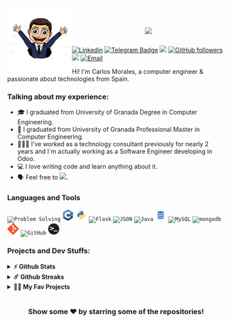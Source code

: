 <img align="left" width="150" height="150" alt="Dani Akash" src="https://raw.githubusercontent.com/Carlosma7/Carlosma7/main/profile_readme.png"/>
<h1 align="center">
  <a href="https://git.io/typing-svg">
    <img src="https://readme-typing-svg.herokuapp.com/?lines=Hello,+There!+👋;This+is+Carlos+Morales...;Nice+to+meet+you!&center=true&size=25">
  </a>
</h1>


[![Linkedin](https://img.shields.io/badge/-LinkedIn-blue?style=flat&logo=Linkedin&logoColor=white)](https://www.linkedin.com/in/carlos-morales-aguilera/) [![Telegram Badge](https://img.shields.io/badge/-Telegram-0088cc?style=flat-square&logo=Telegram&logoColor=white)](https://t.me/Carlosma7) ![](https://visitor-badge.glitch.me/badge?page_id=Carlosma7.Carlosma7&style=flat-square&color=0088cc) [![GitHub followers](https://img.shields.io/github/followers/Carlosma7.svg?style=social&label=Follow&maxAge=2592000)](https://github.com/Carlosma7?tab=followers) [![](https://gitwar.herokuapp.com/badge?username=Carlosma7&label=Gitwar%20Profile%20Score&style=for-the-badge&color=0088cc)](https://gitwar.herokuapp.com/) [![Email](https://img.shields.io/badge/Gmail-D14836?style=for-the-badge&logo=gmail&logoColor=white)](carlos7ma@gmail.com)


Hi! I'm Carlos Morales, a computer engineer & passionate about technologies from Spain.


### Talking about my experience:

* 🎓 I graduated from University of Granada Degree in Computer Engineering.
* 🔬 I graduated from University of Granada Professional Master in Computer Engineering.
* 👨🏻‍💻 I've worked as a technology consultant previously for nearly 2 years and I´m actually working as a Software Engineer developing in Odoo.
* 💻 I love writing code and learn anything about it.
* 🗣️ Feel free to ![](https://img.shields.io/badge/Ask%20me-anything-1abc9c.svg).

### Languages and Tools

<code><img title="Problem Solving" height="25" src="https://github.com/zumrudu-anka/zumrudu-anka/blob/master/images/problemSolving.png"></code>
<code><img title="C++" height="27" src="https://raw.githubusercontent.com/github/explore/80688e429a7d4ef2fca1e82350fe8e3517d3494d/topics/cpp/cpp.png" alt="cpp"></code>
<code><img title="Python" height="27" src="https://raw.githubusercontent.com/github/explore/80688e429a7d4ef2fca1e82350fe8e3517d3494d/topics/python/python.png" alt="python"></code>
<code><img title="Flask" height="25" src="https://github.com/zumrudu-anka/zumrudu-anka/blob/master/images/flask.png"></code>
<code><img title="JSON" height="25" src="https://github.com/zumrudu-anka/zumrudu-anka/blob/master/images/json.svg"></code>
<code><img title="Java" height="25" src="https://github.com/zumrudu-anka/zumrudu-anka/blob/master/images/java-original.svg"></code>
<code><img title="SQL" height="27" src="https://raw.githubusercontent.com/github/explore/80688e429a7d4ef2fca1e82350fe8e3517d3494d/topics/sql/sql.png" alt="sql"></code>
<code><img title="MySQL" height="25" src="https://github.com/zumrudu-anka/zumrudu-anka/blob/master/images/mysql.svg"></code>
<code><img title="MongoDB" height="27" src="https://encrypted-tbn0.gstatic.com/images?q=tbn%3AANd9GcSTTzPAw-55ssm1Im594xYZ9eRQu2JylrkYLg&usqp=CAU" alt="mongodb"></code>
<code><img title="Git" height="27" src="https://raw.githubusercontent.com/devicons/devicon/master/icons/git/git-original.svg" alt="git"></code>
<code><img title="GitHub" height="25" src="https://github.com/zumrudu-anka/zumrudu-anka/blob/master/images/github.svg"></code>
<code><img title="Terminal" height="27" src="https://raw.githubusercontent.com/github/explore/80688e429a7d4ef2fca1e82350fe8e3517d3494d/topics/terminal/terminal.png" alt="terminal"></code>

### Projects and Dev Stuffs:


<details>	
  <summary><b>⚡ Github Stats</b></summary>

  <br />
  <img height="180em" src="https://github-readme-stats.vercel.app/api?username=Carlosma7&theme=react&show_icons=true&hide_border=true&&count_private=true&include_all_commits=true" />
  <img height="180em" src="https://github-readme-stats.vercel.app/api/top-langs/?username=Carlosma7&theme=react&exclude_repo=KNN-Image-Classification&show_icons=true&hide_border=true&layout=compact&langs_count=8"/>
</details>

<details>	
  <summary><b>☄️ Github Streaks</b></summary>

  <br />
  <img height="180em" src="https://github-readme-streak-stats.herokuapp.com/?user=Carlosma7&theme=react&hide_border=true" />
</details>

<details>
  <summary><b>🧑‍🚀 My Fav Projects</b></summary>

  <br />
  <table>
    <thead align="center">
      <tr border: none;>
        <td><b>💻 Projects</b></td>
        <td><b>🌟 Stars</b></td>
        <td><b>🍴 Forks</b></td>
        <td><b>🐛 Issues</b></td>
        <td><b>🔔 Pull Requests</b></td>
        <td><b>👨‍💻 Language</b></td>
      </tr>
    </thead>
    <tbody>
      <tr>
	      <td><a href="https://github.com/Carlosma7/TFM-GrandQuiz"><b> 🎮 TFM-GrandQuiz</b></a></td>
        <td><img alt="Stars" src="https://img.shields.io/github/stars/Carlosma7/TFM-GrandQuiz?style=flat-square&labelColor=343b41"/></td>
        <td><img alt="Forks" src="https://img.shields.io/github/forks/Carlosma7/TFM-GrandQuiz?style=flat-square&labelColor=343b41"/></td>
        <td><img alt="Issues" src="https://img.shields.io/github/issues/Carlosma7/TFM-GrandQuiz?style=flat-square"/></td>
        <td><img alt="Pull Requests" src="https://img.shields.io/github/issues-pr/Carlosma7/TFM-GrandQuiz?style=flat-square"/></td>
        <td><img alt="Language" src="https://img.shields.io/github/languages/top/Carlosma7/TFM-GrandQuiz?style=flat-square"/></td>
      </tr>
      <tr>
	      <td><a href="https://github.com/Carlosma7/MedAuth"><b> 🏥 MedAuth</b></a></td>
        <td><img alt="Stars" src="https://img.shields.io/github/stars/Carlosma7/MedAuth?style=flat-square&labelColor=343b41"/></td>
        <td><img alt="Forks" src="https://img.shields.io/github/forks/Carlosma7/MedAuth?style=flat-square&labelColor=343b41"/></td>
        <td><img alt="Issues" src="https://img.shields.io/github/issues/Carlosma7/MedAuth?style=flat-square"/></td>
        <td><img alt="Pull Requests" src="https://img.shields.io/github/issues-pr/Carlosma7/MedAuth?style=flat-square"/></td>
        <td><img alt="Language" src="https://img.shields.io/github/languages/top/Carlosma7/MedAuth?style=flat-square"/></td>
      </tr>
      <tr>
	      <td><a href="https://github.com/Carlosma7/Twitter-Social-Analyzer"><b> 🐦 Twitter-Social-Analyzer</b></a></td>
        <td><img alt="Stars" src="https://img.shields.io/github/stars/Carlosma7/Twitter-Social-Analyzer?style=flat-square&labelColor=343b41"/></td>
        <td><img alt="Forks" src="https://img.shields.io/github/forks/Carlosma7/Twitter-Social-Analyzer?style=flat-square&labelColor=343b41"/></td>
        <td><img alt="Issues" src="https://img.shields.io/github/issues/Carlosma7/Twitter-Social-Analyzer?style=flat-square"/></td>
        <td><img alt="Pull Requests" src="https://img.shields.io/github/issues-pr/Carlosma7/Twitter-Social-Analyzer?style=flat-square"/></td>
        <td><img alt="Language" src="https://img.shields.io/github/languages/top/Carlosma7/Twitter-Social-Analyzer?style=flat-square"/></td>
      </tr>

    </tbody>
  </table>
  <br />
</details>

#

<div align="center">

### Show some ❤️ by starring some of the repositories!

</div>
